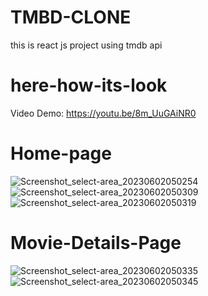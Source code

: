 # TMBD-CLONE
this is react js project using tmdb api 
# here-how-its-look 
Video Demo: https://youtu.be/8m_UuGAiNR0

# Home-page
![Screenshot_select-area_20230602050254](https://github.com/Aakash-Kashyap24/TMBD-CLONE/assets/110857134/15b0d13c-990e-4d96-9a88-3bc878833cd4)
![Screenshot_select-area_20230602050309](https://github.com/Aakash-Kashyap24/TMBD-CLONE/assets/110857134/5cb4c727-e73a-42f3-a020-53d52aaf50c7)
![Screenshot_select-area_20230602050319](https://github.com/Aakash-Kashyap24/TMBD-CLONE/assets/110857134/86f0d830-f081-4a07-9d38-a44d33465e1b)

# Movie-Details-Page
![Screenshot_select-area_20230602050335](https://github.com/Aakash-Kashyap24/TMBD-CLONE/assets/110857134/2f1054f8-6a64-43a0-9278-00dc0a7c38b7)
![Screenshot_select-area_20230602050345](https://github.com/Aakash-Kashyap24/TMBD-CLONE/assets/110857134/d683de99-e378-45c3-8f00-6cd8d358a229)
